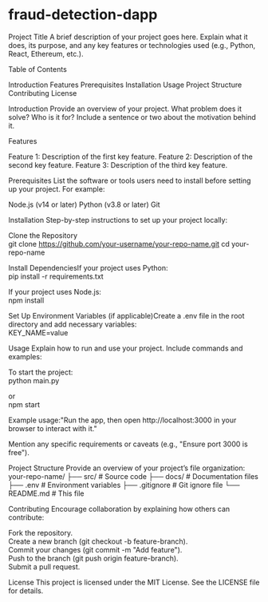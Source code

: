 # fraud-detection-dapp
Project Title
A brief description of your project goes here. Explain what it does, its purpose, and any key features or technologies used (e.g., Python, React, Ethereum, etc.).

Table of Contents

Introduction
Features
Prerequisites
Installation
Usage
Project Structure
Contributing
License


Introduction
Provide an overview of your project. What problem does it solve? Who is it for? Include a sentence or two about the motivation behind it.

Features

Feature 1: Description of the first key feature.
Feature 2: Description of the second key feature.
Feature 3: Description of the third key feature.


Prerequisites
List the software or tools users need to install before setting up your project. For example:

Node.js (v14 or later)
Python (v3.8 or later)
Git


Installation
Step-by-step instructions to set up your project locally:

Clone the Repository  
git clone https://github.com/your-username/your-repo-name.git
cd your-repo-name


Install DependenciesIf your project uses Python:  
pip install -r requirements.txt

If your project uses Node.js:  
npm install


Set Up Environment Variables (if applicable)Create a .env file in the root directory and add necessary variables:  
KEY_NAME=value




Usage
Explain how to run and use your project. Include commands and examples:  

To start the project:  
python main.py

or  
npm start


Example usage:"Run the app, then open http://localhost:3000 in your browser to interact with it."


Mention any specific requirements or caveats (e.g., "Ensure port 3000 is free").

Project Structure
Provide an overview of your project’s file organization:  
your-repo-name/
├── src/              # Source code
├── docs/             # Documentation files
├── .env              # Environment variables
├── .gitignore        # Git ignore file
└── README.md         # This file


Contributing
Encourage collaboration by explaining how others can contribute:  

Fork the repository.  
Create a new branch (git checkout -b feature-branch).  
Commit your changes (git commit -m "Add feature").  
Push to the branch (git push origin feature-branch).  
Submit a pull request.


License
This project is licensed under the MIT License. See the LICENSE file for details.
